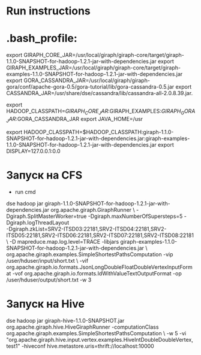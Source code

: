 Run instructions
=============

# .bash_profile:

export GIRAPH_CORE_JAR=/usr/local/giraph/giraph-core/target/giraph-1.1.0-SNAPSHOT-for-hadoop-1.2.1-jar-with-dependencies.jar
export GIRAPH_EXAMPLES_JAR=/usr/local/giraph/giraph-core/target/giraph-examples-1.1.0-SNAPSHOT-for-hadoop-1.2.1-jar-with-dependencies.jar
export GORA_CASSANDRA_JAR=/usr/local/giraph/giraph-gora/conf/apache-gora-0.5/gora-tutorial/lib/gora-cassandra-0.5.jar
export CASSANDRA_JAR=/usr/share/dse/cassandra/lib/cassandra-all-2.0.8.39.jar.

export HADOOP_CLASSPATH=$GIRAPH_CORE_JAR:$GIRAPH_EXAMPLES:$GIRAPH_GORA_JAR:$GORA_CASSANDRA_JAR
export JAVA_HOME=/usr

export HADOOP_CLASSPATH=$HADOOP_CLASSPATH:giraph-1.1.0-SNAPSHOT-for-hadoop-1.2.1-jar-with-dependencies.jar:giraph-examples-1.1.0-SNAPSHOT-for-hadoop-1.2.1-jar-with-dependencies.jar
export DISPLAY=127.0.0.1:0.0

# Запуск на CFS

- run cmd 

dse hadoop jar giraph-1.1.0-SNAPSHOT-for-hadoop-1.2.1-jar-with-dependencies.jar org.apache.giraph.GiraphRunner \ 
-Dgiraph.SplitMasterWorker=true -Dgiraph.maxNumberOfSupersteps=5 -Dgiraph.logThreadLayout \
 -Dgiraph.zkList=SRV2-ITSD03:22181,SRV2-ITSD04:22181,SRV2-ITSD05:22181,SRV2-ITSD06:22181,SRV2-ITSD07:22181,SRV2-ITSD08:22181 
 \ -D mapreduce.map.log.level=TRACE  -libjars giraph-examples-1.1.0-SNAPSHOT-for-hadoop-1.2.1-jar-with-dependencies.jar \ 
 org.apache.giraph.examples.SimpleShortestPathsComputation -vip /user/hduser/input/short.txt \ 
 -vif org.apache.giraph.io.formats.JsonLongDoubleFloatDoubleVertexInputFormat -vof org.apache.giraph.io.formats.IdWithValueTextOutputFormat -op /user/hduser/output/short.txt -w 3
 
# Запуск на Hive

dse hadoop jar giraph-hive-1.1.0-SNAPSHOT.jar org.apache.giraph.hive.HiveGiraphRunner -computationClass org.apache.giraph.examples.SimpleShortestPathsComputation \ 
-w 5 -vi "org.apache.giraph.hive.input.vertex.examples.HiveIntDoubleDoubleVertex, test1" -hiveconf hive.metastore.uris=thrift://localhost:10000
 
 